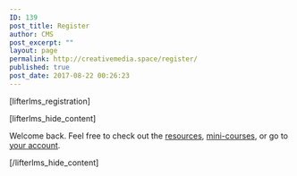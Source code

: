 ```yaml
---
ID: 139
post_title: Register
author: CMS
post_excerpt: ""
layout: page
permalink: http://creativemedia.space/register/
published: true
post_date: 2017-08-22 00:26:23
---
```

<!-- wp:shortcode -->
[lifterlms_registration]
<!-- /wp:shortcode -->

<!-- wp:shortcode -->
[lifterlms_hide_content]

Welcome back. Feel free to check out the <a href="/resources/">resources</a>, <a href="/catalog/">mini-courses</a>, or go to <a href="/my-dashboard/">your account</a>.

[/lifterlms_hide_content]
<!-- /wp:shortcode -->